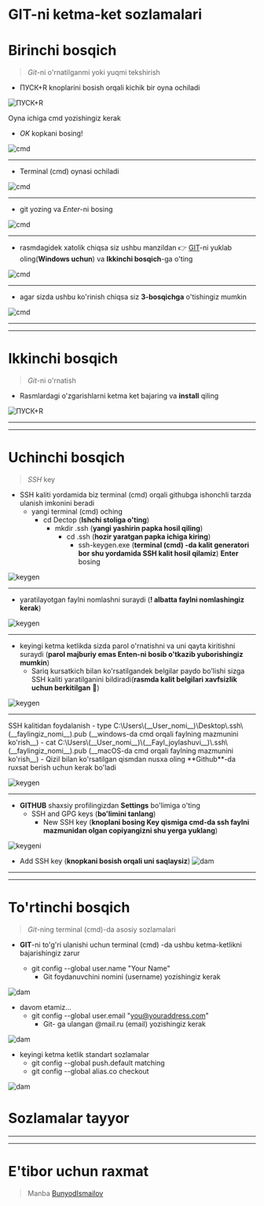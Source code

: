 # **GIT-ni ketma-ket sozlamalari** 


# __Birinchi bosqich__
> *Git*-ni o'rnatilganmi yoki yuqmi tekshirish
- ПУСК+R knoplarini bosish orqali  kichik bir oyna ochiladi

![ПУСК+R](images/pusk.jpg)


Oyna ichiga cmd yozishingiz kerak
-  *OK* kopkani bosing!

![cmd](images/cmd.jpg)

<hr>

- Terminal (cmd) oynasi ochiladi

![cmd](images/ter.png)

<hr>

- git yozing va *Enter*-ni bosing

![cmd](images/gitb.png)

<hr>

- rasmdagidek xatolik chiqsa siz ushbu manzildan  👉 [GIT](https://git-scm.com/downloads)-ni yuklab oling(__Windows uchun__) va **Ikkinchi bosqich**-ga o'ting

![cmd](images/er.jpg)

<hr>

- agar sizda ushbu ko'rinish chiqsa siz **3-bosqichga** o'tishingiz mumkin

![cmd](images/tg.png)

<hr>
<hr>

# __Ikkinchi bosqich__
> *Git*-ni o'rnatish
- Rasmlardagi o'zgarishlarni ketma ket bajaring va __install__ qiling 

![ПУСК+R](images/ur.png)

<hr>
<hr>

# __Uchinchi bosqich__
> *SSH* key
- SSH kaliti yordamida biz terminal (cmd) orqali githubga ishonchli tarzda ulanish imkonini beradi
  - yangi terminal (cmd) oching
    - cd Dectop 		(__Ishchi stoliga o'ting__)
      - mkdir .ssh 		(__yangi yashirin papka hosil qiling__)
      	- cd .ssh   	(__hozir yaratgan papka ichiga kiring__)
      	  - ssh-keygen.exe		(__terminal (cmd) -da kalit generatori bor shu yordamida SSH kalit hosil qilamiz__) **Enter** bosing

![keygen](images/key.png)

<hr>

- yaratilayotgan faylni nomlashni suraydi (__! albatta faylni nomlashingiz kerak__)

![keygen](images/1.png)

<hr>

- keyingi ketma ketlikda sizda parol o'rnatishni va uni qayta kiritishni suraydi (__parol majburiy emas Enten-ni bosib o'tkazib yuborishingiz mumkin__) 
  - Sariq kursatkich bilan ko'rsatilgandek belgilar paydo bo'lishi sizga SSH kaliti yaratilganini bildiradi(__rasmda kalit belgilari xavfsizlik uchun  berkitilgan__ 🔐)

![keygen](images/2.png)

<hr>
SSH kalitidan foydalanish
- type C:\Users\(__User_nomi__)\Desktop\.ssh\(__faylingiz_nomi__).pub  		(__windows-da cmd orqali faylning mazmunini ko'rish__) 
  - cat C:\Users\(__User_nomi__)\(__Fayl_joylashuvi__)\.ssh\(__faylingiz_nomi__).pub (__macOS-da cmd orqali faylning mazmunini ko'rish__) 
  	- Qizil bilan ko'rsatilgan qismdan nusxa oling **Github**-da ruxsat berish uchun kerak bo'ladi

![keygen](images/key1.png)

<hr>

- **GITHUB** shaxsiy profilingizdan __Settings__ bo'limiga o'ting
    - SSH and GPG keys 		(__bo'limini tanlang__)
      - New SSH key 		(__knoplani bosing Key qismiga cmd-da ssh faylni mazmunidan olgan copiyangizni shu yerga yuklang__)

![keygeni](images/github.PNG)

-  Add SSH key (__knopkani bosish orqali uni saqlaysiz__)
![dam](images/tug.png)

<hr>
<hr>

# __To'rtinchi bosqich__
> *Git*-ning terminal (cmd)-da asosiy sozlamalari


- **GIT**-ni to'g'ri ulanishi uchun terminal (cmd) -da ushbu ketma-ketlikni bajarishingiz zarur

    - git config --global user.name "Your Name"             
      -  Git foydanuvchini nomini (username) yozishingiz kerak 

![dam](images/username.png)

- davom etamiz...
    - git config --global user.email "you@youraddress.com"  
      -  Git- ga ulangan @mail.ru (email) yozishingiz kerak 

![dam](images/email.png)

- keyingi ketma ketlik standart sozlamalar 
  - git config --global push.default matching 
  - git config --global alias.co checkout            

![dam](images/standart.png)

# __Sozlamalar tayyor__
<hr>
<hr>


# E'tibor uchun raxmat


> Manba [BunyodIsmailov](https://github.com/BunyodIsmailov/BunyodIsmailov-Git-o-rnatish-va-loyihani-yuklash)
